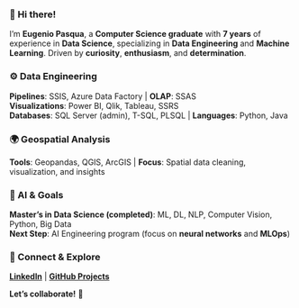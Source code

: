 ### 👋 Hi there!  
I’m **Eugenio Pasqua**, a **Computer Science graduate** with **7 years** of experience in **Data Science**, specializing in **Data Engineering** and **Machine Learning**. Driven by **curiosity**, **enthusiasm**, and **determination**.

### ⚙️ Data Engineering  
**Pipelines**: SSIS, Azure Data Factory | **OLAP**: SSAS  
**Visualizations**: Power BI, Qlik, Tableau, SSRS  
**Databases**: SQL Server (admin), T-SQL, PLSQL | **Languages**: Python, Java  

### 🌍 Geospatial Analysis  
**Tools**: Geopandas, QGIS, ArcGIS | **Focus**: Spatial data cleaning, visualization, and insights  

### 🤖 AI & Goals  
**Master’s in Data Science (completed)**: ML, DL, NLP, Computer Vision, Python, Big Data  
**Next Step**: AI Engineering program (focus on **neural networks** and **MLOps**)  

### 🔗 Connect & Explore  
[**LinkedIn**](https://www.linkedin.com/in/genxdata58296/) | [**GitHub Projects**](https://github.com/sylver86?tab=repositories)  

**Let’s collaborate!** 🚀
